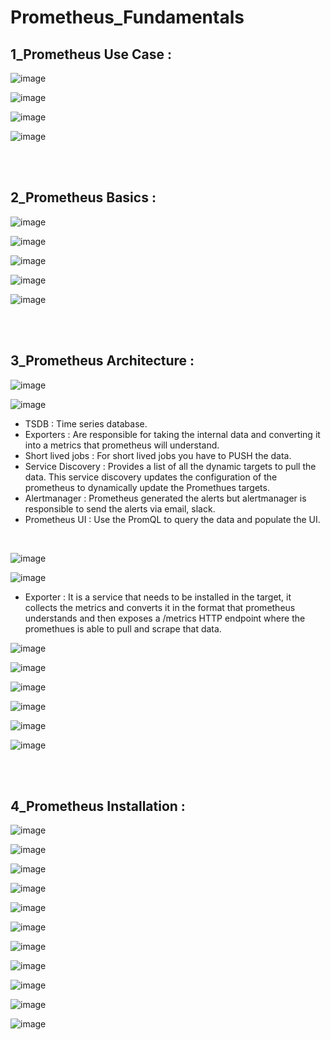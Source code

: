 # Prometheus_Fundamentals

## 1_Prometheus Use Case :

![image](https://github.com/its-sachink/devops_and_kodekloud_prep/assets/25415707/4d913b7e-444e-44a4-9285-5a747ec61d23)

![image](https://github.com/its-sachink/devops_and_kodekloud_prep/assets/25415707/0c7bcea8-06a7-41aa-921a-0ac20ea482f5)

![image](https://github.com/its-sachink/devops_and_kodekloud_prep/assets/25415707/1caa0698-f035-4701-951a-b29e15464b55)

![image](https://github.com/its-sachink/devops_and_kodekloud_prep/assets/25415707/40d181e4-ca64-4769-a5b2-235c30b2596b)

</br>
</br>

## 2_Prometheus Basics :

![image](https://github.com/its-sachink/devops_and_kodekloud_prep/assets/25415707/3cfa2d24-c743-487a-95f2-020c993e2adb)

![image](https://github.com/its-sachink/devops_and_kodekloud_prep/assets/25415707/8d2b0737-c060-4e6e-a3d8-974ea2977777)

![image](https://github.com/its-sachink/devops_and_kodekloud_prep/assets/25415707/3854a093-a22b-4538-9123-a3046ce7c110)

![image](https://github.com/its-sachink/devops_and_kodekloud_prep/assets/25415707/d92606c2-21ac-4bcc-9762-d358ee329611)

![image](https://github.com/its-sachink/devops_and_kodekloud_prep/assets/25415707/e61958d6-997f-4d5a-8a0d-26fb9352bd5d)

</br>
</br>

## 3_Prometheus Architecture :

![image](https://github.com/its-sachink/devops_and_kodekloud_prep/assets/25415707/dff01a9b-1080-49d3-9822-7478dd553a69)

![image](https://github.com/its-sachink/devops_and_kodekloud_prep/assets/25415707/998fb7aa-4255-46f5-b2f1-81ba37d3597c)


- TSDB : Time series database.
- Exporters : Are responsible for taking the internal data and converting it into a metrics that prometheus will understand.
- Short lived jobs : For short lived jobs you have to PUSH the data.
- Service Discovery : Provides a list of all the dynamic targets to pull the data. This service discovery updates the configuration of the prometheus to dynamically update the Promethues targets.
- Alertmanager : Prometheus generated the alerts but alertmanager is responsible to send the alerts via email, slack.
- Prometheus UI : Use the PromQL to query the data and populate the UI.

</br>

![image](https://github.com/its-sachink/devops_and_kodekloud_prep/assets/25415707/672297c5-67f7-468e-9784-4de721e1987b)

![image](https://github.com/its-sachink/devops_and_kodekloud_prep/assets/25415707/a97fc517-159d-46e2-a0c4-768778517d8d)

- Exporter : It is a service that needs to be installed in the target, it collects the metrics and converts it in the format that prometheus understands and then exposes a /metrics HTTP endpoint where the promethues is able to pull and scrape that data.

![image](https://github.com/its-sachink/devops_and_kodekloud_prep/assets/25415707/8d778169-7ae2-4df1-8530-4036cdcfdc69)

![image](https://github.com/its-sachink/devops_and_kodekloud_prep/assets/25415707/ad873484-fa1e-4d43-84c1-c99eca5b9922)

![image](https://github.com/its-sachink/devops_and_kodekloud_prep/assets/25415707/4ea43f39-1f40-4687-9adf-1595f0bdf01b)

![image](https://github.com/its-sachink/devops_and_kodekloud_prep/assets/25415707/3f599657-9e19-4a6a-b52c-1f6292e42a2a)

![image](https://github.com/its-sachink/devops_and_kodekloud_prep/assets/25415707/e036e19f-1e0e-4832-a424-b6aec52d93e0)

![image](https://github.com/its-sachink/devops_and_kodekloud_prep/assets/25415707/16a7a0d6-f4b0-47f4-8a4e-bda55d95b8d5)

</br>
</br>

## 4_Prometheus Installation :

![image](https://github.com/its-sachink/devops_and_kodekloud_prep/assets/25415707/7d0a02e7-f6d0-465a-ad8f-bc3f7dbfda09)

![image](https://github.com/its-sachink/devops_and_kodekloud_prep/assets/25415707/1560b6f1-e107-4b29-bec9-558400c158f3)

![image](https://github.com/its-sachink/devops_and_kodekloud_prep/assets/25415707/5033517a-9130-404a-99b9-0d1f5c9d6dbb)

![image](https://github.com/its-sachink/devops_and_kodekloud_prep/assets/25415707/be6fc52d-e6fd-469b-9edd-9986aeb758a1)

![image](https://github.com/its-sachink/devops_and_kodekloud_prep/assets/25415707/69eb7fd9-5007-4b6e-95bc-25bce129fadd)

![image](https://github.com/its-sachink/devops_and_kodekloud_prep/assets/25415707/07f2531e-3d16-40a0-8c5a-2a9499f510e3)

![image](https://github.com/its-sachink/devops_and_kodekloud_prep/assets/25415707/fc47921f-077a-4da0-821c-5a2affb2a574)

![image](https://github.com/its-sachink/devops_and_kodekloud_prep/assets/25415707/06cf4483-ef61-42a8-9f74-ff9ae5b7efd9)

![image](https://github.com/its-sachink/devops_and_kodekloud_prep/assets/25415707/53c8f1bc-17cc-4237-b41d-69bc1507dc63)

![image](https://github.com/its-sachink/devops_and_kodekloud_prep/assets/25415707/8f2ac81d-6ce1-415a-ab07-cbd1965ac74b)

![image](https://github.com/its-sachink/devops_and_kodekloud_prep/assets/25415707/da4aa0b2-bbfa-4da3-b597-c78852fd044c)

























